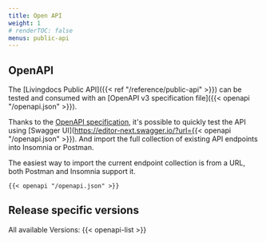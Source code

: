 ```yaml
---
title: Open API
weight: 1
# renderTOC: false
menus: public-api
---
```


## OpenAPI

The [Livingdocs Public API]({{< ref "/reference/public-api" >}}) can be tested and consumed with an [OpenAPI v3 specification file]({{< openapi "/openapi.json" >}}).

Thanks to the [OpenAPI specification](https://spec.openapis.org/oas/v3.1.0.html), it's possible to quickly test the API using [Swagger UI](https://editor-next.swagger.io/?url={{< openapi "/openapi.json" >}}). And import the full collection of existing API endpoints into Insomnia or Postman.

The easiest way to import the current endpoint collection is from a URL, both Postman and Insomnia support it.

```
{{< openapi "/openapi.json" >}}
```

## Release specific versions

All available Versions:
{{< openapi-list >}}
